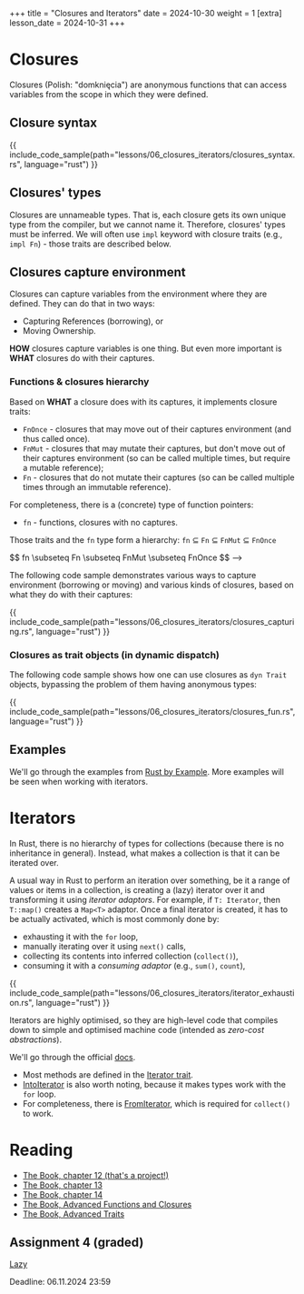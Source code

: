 +++
title = "Closures and Iterators"
date = 2024-10-30
weight = 1
[extra]
lesson_date = 2024-10-31
+++

# Closures

Closures (Polish: "domknięcia") are anonymous functions that can access variables from the scope in which they were defined.

## Closure syntax

{{ include_code_sample(path="lessons/06_closures_iterators/closures_syntax.rs", language="rust") }}

## Closures' types

Closures are unnameable types. That is, each closure gets its own unique type from the compiler,
but we cannot name it. Therefore, closures' types must be inferred.
We will often use `impl` keyword with closure traits (e.g., `impl Fn`) - those traits are described below.

## Closures capture environment

Closures can capture variables from the environment where they are defined. They can do that in two ways:

- Capturing References (borrowing), or
- Moving Ownership.

**HOW** closures capture variables is one thing.
But even more important is **WHAT** closures do with their captures.

### Functions & closures hierarchy

Based on **WHAT** a closure does with its captures, it implements closure traits:

- `FnOnce` - closures that may move out of their captures environment (and thus called once).
- `FnMut` - closures that may mutate their captures, but don't move out of their captures environment (so can be called multiple times, but require a mutable reference);
- `Fn` - closures that do not mutate their captures (so can be called multiple times through an immutable reference).

For completeness, there is a (concrete) type of function pointers:

- `fn` - functions, closures with no captures.

Those traits and the `fn` type form a hierarchy: `fn` ⊆  `Fn` ⊆ `FnMut` ⊆ `FnOnce`

<!--> $$ fn \subseteq Fn \subseteq FnMut \subseteq FnOnce $$ -->

The following code sample demonstrates various ways to capture environment (borrowing or moving) and various kinds of closures, based on what they do with their captures:

{{ include_code_sample(path="lessons/06_closures_iterators/closures_capturing.rs", language="rust") }}

### Closures as trait objects (in dynamic dispatch)

The following code sample shows how one can use closures as `dyn Trait` objects, bypassing the problem of them having anonymous types:

{{ include_code_sample(path="lessons/06_closures_iterators/closures_fun.rs", language="rust") }}


## Examples

We'll go through the examples from [Rust by Example](https://doc.rust-lang.org/rust-by-example/fn/closures.html).
More examples will be seen when working with iterators.

# Iterators

In Rust, there is no hierarchy of types for collections (because there is no inheritance in general).
Instead, what makes a collection is that it can be iterated over.

A usual way in Rust to perform an iteration over something, be it a range of values or items in a collection, is creating a (lazy) iterator over it and transforming it using _iterator adaptors_. For example, if `T: Iterator`, then `T::map()` creates a `Map<T>` adaptor. Once a final iterator is created, it has to be actually activated, which is most commonly done by:

- exhausting it with the `for` loop,
- manually iterating over it using `next()` calls,
- collecting its contents into inferred collection (`collect()`),
- consuming it with a _consuming adaptor_ (e.g., `sum()`, `count`),

{{ include_code_sample(path="lessons/06_closures_iterators/iterator_exhaustion.rs", language="rust") }}

Iterators are highly optimised, so they are high-level code that compiles down to simple and optimised machine code (intended as _zero-cost abstractions_).

We'll go through the official [docs](https://doc.rust-lang.org/stable/std/iter/).

- Most methods are defined in the [Iterator trait](https://doc.rust-lang.org/stable/std/iter/trait.Iterator.html).
- [IntoIterator](https://doc.rust-lang.org/stable/std/iter/trait.IntoIterator.html) is also worth noting, because it makes types work with the `for` loop.
- For completeness, there is [FromIterator](https://doc.rust-lang.org/stable/std/iter/trait.FromIterator.html), which is required for `collect()` to work.

# Reading

- [The Book, chapter 12 (that's a project!)](https://doc.rust-lang.org/book/ch12-00-an-io-project.html)
- [The Book, chapter 13](https://doc.rust-lang.org/book/ch13-00-functional-features.html)
- [The Book, chapter 14](https://doc.rust-lang.org/book/ch14-00-more-about-cargo.html)
- [The Book, Advanced Functions and Closures](https://doc.rust-lang.org/stable/book/ch19-05-advanced-functions-and-closures.html)
- [The Book, Advanced Traits](https://doc.rust-lang.org/stable/book/ch19-03-advanced-traits.html)

## Assignment 4 (graded)

[Lazy](https://classroom.github.com/a/9aJix-LK)

Deadline: 06.11.2024 23:59
